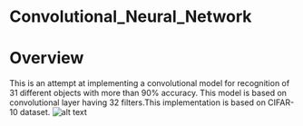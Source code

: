 # Convolutional_Neural_Network

# Overview

This is an attempt at implementing a convolutional model for recognition of 31 different objects with more than 90% accuracy. This model is based on convolutional layer having 32 filters.This implementation is based on CIFAR-10 dataset.
![alt text](http://url/to/img.png)
